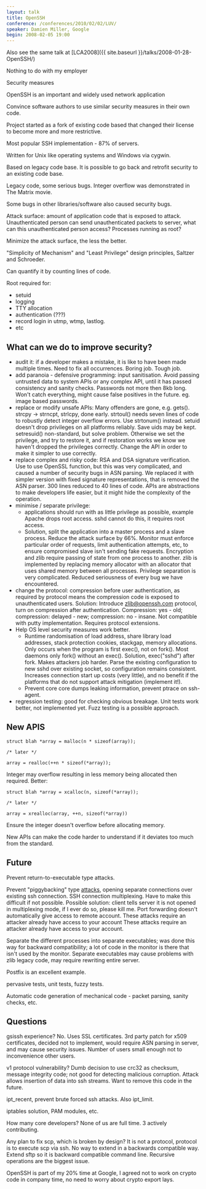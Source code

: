 ```yaml
---
layout: talk
title: OpenSSH
conference: /conferences/2010/02/02/LUV/
speaker: Damien Miller, Google
begin: 2008-02-05 19:00
---
```

Also see the same talk at
[LCA2008]({{ site.baseurl }}/talks/2008-01-28-OpenSSH/)

Nothing to do with my employer

Security measures

OpenSSH is an important and widely used network application

Convince software authors to use similar security measures in
their own code.

Project started as a fork of existing code based that changed
their license to become more and more restrictive.

Most popular SSH implementation - 87% of servers.

Written for Unix like operating systems and Windows via cygwin.

Based on legacy code base. It is possible to go back and retrofit
security to an existing code base.

Legacy code, some serious bugs. Integer overflow was demonstrated
in The Matrix movie.

Some bugs in other libraries/software also caused security bugs.

Attack surface: amount of application code that is exposed to attack.
Unauthenticated person can send unauthenticated packets to server,
what can this unauthenticated person access? Processes running as
root?

Minimize the attack surface, the less the better.

"Simplicity of Mechanism" and "Least Privilege" design principles,
Saltzer and Schroeder.

Can quantify it by counting lines of code.

Root required for:

* setuid 
* logging
* TTY allocation
* authentication (???)
* record login in utmp, wtmp, lastlog.
* etc

## What can we do to improve security?

* audit it: if a developer makes a mistake, it is like to have
been made multiple times. Need to fix all occurrences. Boring
job. Tough job.
* add paranoia - defensive programming: input sanitisation. Avoid
passing untrusted data to system APIs or any complex API, until it
has passed consistency and sanity checks. Passwords not more then 8kb
long. Won't catch everything, might cause false positives in the
future. eg. image based passwords.
* replace or modify unsafe APIs: Many offenders are gone, e.g. gets().
strcpy -> strncpt, strlcpy, done early. strtoul() needs seven lines of code to
robustly detect integer overflow errors. Use strtonum() instead. setuid
doesn't drop privileges on all platforms reliably. Save uids may be
kept. setresuid() non-standard, but solve problem. Otherwise we
set the privilege, and try to restore it, and if restoration works we
know we haven't dropped the privileges correctly. Change the API
in order to make it simpler to use correctly.
* replace complex and risky code: RSA and DSA signature verification.
Use to use OpenSSL function, but this was very complicated, and caused
a number of security bugs in ASN parsing. We replaced it with
simpler version with fixed signature representations, that is removed
the ASN parser. 300 lines reduced to 40 lines of code. APIs are
abstractions to make developers life easier, but it might hide
the complexity of the operation.
* minimise / separate privilege:
  * applications should run with as little
privilege as possible, example Apache drops root access. sshd cannot
do this, it requires root access.
  * Solution, split the application into
a master process and a slave process. Reduce the attack surface by 66%.
Monitor must enforce particular order of requests, limit authentication
attempts, etc, to ensure compromised slave isn't sending fake requests.
Encryption and zlib require passing of state from one process to another.
zlib is implemented by replacing memory allocator with an allocator
that uses shared memory between all processes. Privilege separation
is very complicated. Reduced seriousness of every bug we have encountered.
* change the protocol: compression before user authentication, as required
by protocol means the compression code is exposed to unauthenticated users.
Solution: Introduce zlib@openssh.com protocol, turn on compression
after authentication. Compression: yes - old; compression: delayed - new;
compression: no - insane. Not compatible with putty implementation.
Requires protocol extensions.
* Help OS level security measures work better.
  * Runtime randomisation of
load address, share library load addresses, stack protection cookies, stackgap,
memory allocations. Only occurs when the program is first exec(), not on
fork(). Most daemons only fork() without an exec(). Solution, exec("sshd")
after fork. Makes attackers job harder. Parse the existing configuration to new
sshd over existing socket, so configuration remains consistent. Increases
connection start up costs (very little), and no benefit if the platforms that do
not support attack mitigation (implement it!).
  * Prevent core core dumps
leaking information, prevent ptrace on ssh-agent.
* regression testing: good for checking obvious breakage. Unit tests work
better, not implemented yet. Fuzz testing is a possible approach.

## New APIS

    struct blah *array = malloc(n * sizeof(array));

    /* later */

    array = realloc(++n * sizeof(*array));

Integer may overflow resulting in less memory being allocated
then required.  Better:

    struct blah *array = xcalloc(n, sizeof(*array));

    /* later */

    array = xrealloc(array, ++n, sizeof(*array))

Ensure the integer doesn't overflow before allocating memory.

New APIs can make the code harder to understand if it deviates
too much from the standard.

## Future
Prevent return-to-executable type attacks.

Prevent "piggybacking" type [attacks](http://www.storm.net.nz/projects/7),
opening separate connections
over existing ssh connection. SSH connection multiplexing. Have to
make this difficult if not possible. Possible solution: client
tells server it is not opened in multiplexing mode, if I ever do so,
please kill me. Port forwarding doesn't automatically give access
to remote account. These attacks require an attacker already have
access to your account These attacks require an attacker already have
access to your account.

Separate the different processes into separate executables; was
done this way for backward compatibility; a lot of code in the monitor
is there that isn't used by the monitor. Separate executables may cause
problems with zlib legacy code, may require rewriting entire server.

Postfix is an excellent example.

pervasive tests, unit tests, fuzzy tests.

Automatic code generation of mechanical code - packet parsing, sanity
checks, etc.

## Questions

gsissh experience? No. Uses SSL certificates. 3rd party patch
for x509 certificates, decided not to implement, would require
ASN parsing in server, and may cause security issues. Number of
users small enough not to inconvenience other users.

v1 protocol vulnerability? Dumb decision to use crc32 as checksum,
message integrity code; not good for detecting malicious corruption.
Attack allows insertion of data into ssh streams. Want to remove
this code in the future.

ipt\_recent, prevent brute forced ssh attacks. Also ipt\_limit.

iptables solution, PAM modules, etc.

How many core developers? None of us are full time. 3 actively
contributing.

Any plan to fix scp, which is broken by design? It is not a protocol,
protocol is to execute scp via ssh. No way to extend in a backwards
compatible way. Extend sftp so it is backward compatible command
line. Recursive operations are the biggest issue.

OpenSSH is part of my 20% time at Google, I agreed not to work
on crypto code in company time, no need to worry about crypto export
lays.
